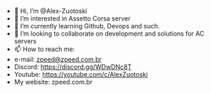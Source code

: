 - 👋 Hi, I’m @Alex-Zuotoski
- 👀 I’m interested in Assetto Corsa server 
- 🌱 I’m currently learning Github, Devops and such.
- 💞️ I’m looking to collaborate on development and solutions for AC servers
- 📫 How to reach me:
- e-mail: zpeed@zpeed.com.br
- Discord: https://discord.gg/WDwDNc8T
- Youtube: https://youtube.com/c/AlexZuotoski
- My website: zpeed.com.br

<!---
Alex-Zuotoski/Alex-Zuotoski is a ✨ special ✨ repository because its `README.md` (this file) appears on your GitHub profile.
You can click the Preview link to take a look at your changes.
--->
